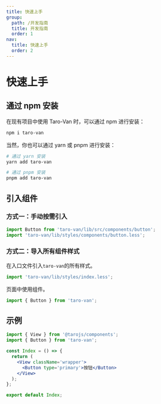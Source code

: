 ```yaml
---
title: 快速上手
group:
  path: /开发指南
  title: 开发指南
  order: 1
nav:
  title: 快速上手
  order: 2
---
```


# 快速上手

## 通过 npm 安装

在现有项目中使用 Taro-Van 时，可以通过 npm 进行安装：

```bash
npm i taro-van
```

当然，你也可以通过 yarn 或 pnpm 进行安装：

```bash
# 通过 yarn 安装
yarn add taro-van

# 通过 pnpm 安装
pnpm add taro-van
```

## 引入组件

### 方式一：手动按需引入

```jsx | pure
import Button from 'taro-van/lib/src/components/button';
import 'taro-van/lib/styles/components/button.less';
```

### 方式二：导入所有组件样式

在入口文件引入`taro-van`的所有样式。

```jsx | pure
import 'taro-van/lib/styles/index.less';
```

页面中使用组件。

```jsx | pure
import { Button } from 'taro-van';
```

## 示例

```jsx | pure
import { View } from '@tarojs/components';
import { Button } from 'taro-van';

const Index = () => {
  return (
    <View className='wrapper'>
      <Button type='primary'>按钮</Button>
    </View>
  );
};

export default Index;
```
